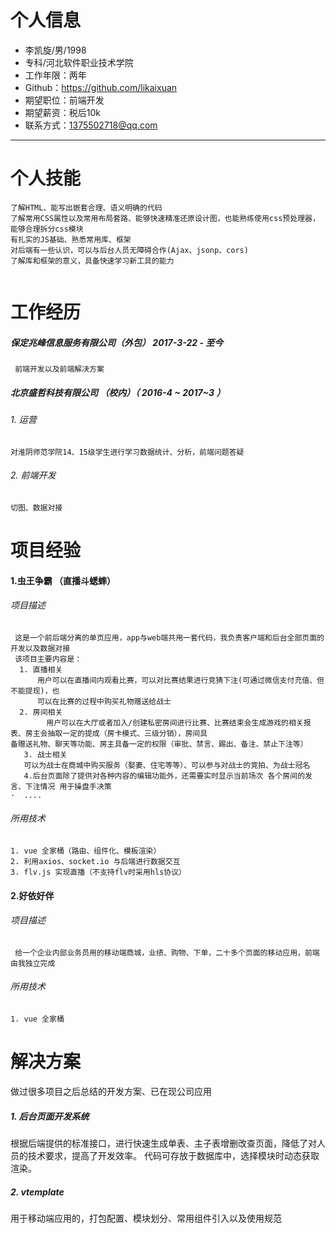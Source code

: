 #  个人信息

 - 李凯旋/男/1998 
 - 专科/河北软件职业技术学院
 - 工作年限：两年
 - Github：https://github.com/likaixuan
 - 期望职位：前端开发
 - 期望薪资：税后10k
 - 联系方式：1375502718@qq.com
---
# 个人技能
```
了解HTML、能写出嵌套合理、语义明确的代码
了解常用CSS属性以及常用布局套路、能够快速精准还原设计图，也能熟练使用css预处理器，能够合理拆分css模块
有扎实的JS基础、熟悉常用库、框架
对后端有一些认识，可以与后台人员无障碍合作(Ajax、jsonp、cors)
了解库和框架的意义，具备快速学习新工具的能力
 
```
# 工作经历
  ##### 保定兆峰信息服务有限公司（外包） 2017-3-22 - 至今
 ```
  前端开发以及前端解决方案
```
 ##### 北京盛哲科技有限公司 （校内）（ 2016-4 ~ 2017~3 ）
 ###### 1. 运营 
```
对淮阴师范学院14、15级学生进行学习数据统计、分析，前端问题答疑
```
 ###### 2. 前端开发
```
切图、数据对接
```
# 项目经验 
#### 1.虫王争霸 （直播斗蟋蟀）
###### 项目描述
````
 这是一个前后端分离的单页应用，app与web端共用一套代码，我负责客户端和后台全部页面的开发以及数据对接
 该项目主要内容是：
  1. 直播相关
      用户可以在直播间内观看比赛，可以对比赛结果进行竞猜下注(可通过微信支付充值、但不能提现)，也
      可以在比赛的过程中购买礼物赠送给战士
  2. 房间相关
        用户可以在大厅或者加入/创建私密房间进行比赛、比赛结束会生成游戏的相关报表、房主会抽取一定的提成（房卡模式、三级分销），房间具
备赠送礼物、聊天等功能、房主具备一定的权限（审批、禁言、踢出、备注、禁止下注等）
   3. 战士相关
   可以为战士在商城中购买服务（娶妻、住宅等等）、可以参与对战士的竞拍、为战士冠名
   4.后台页面除了提供对各种内容的编辑功能外，还需要实时显示当前场次 各个房间的发言、下注情况 用于操盘手决策
·  ....

````
###### 所用技术
```
1. vue 全家桶（路由、组件化、模板渲染）
2. 利用axios、socket.io 与后端进行数据交互
3. flv.js 实现直播（不支持flv时采用hls协议）
```



#### 2.好依好伴

###### 项目描述
````
 给一个企业内部业务员用的移动端商城，业绩、购物、下单，二十多个页面的移动应用，前端由我独立完成
````
###### 所用技术
```
1. vue 全家桶
```

 # 解决方案 
 做过很多项目之后总结的开发方案、已在现公司应用
##### 1. 后台页面开发系统
根据后端提供的标准接口，进行快速生成单表、主子表增删改查页面，降低了对人员的技术要求，提高了开发效率。
代码可存放于数据库中，选择模块时动态获取渲染。
##### 2. vtemplate
用于移动端应用的，打包配置、模块划分、常用组件引入以及使用规范
